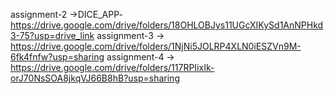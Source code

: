 assignment-2 ->DICE_APP- https://drive.google.com/drive/folders/18OHLOBJys11UGcXIKySd1AnNPHkd3-75?usp=drive_link
assignment-3 -> https://drive.google.com/drive/folders/1NjNi5JOLRP4XLN0iESZVn9M-6fk4fnfw?usp=sharing
assignment-4 -> https://drive.google.com/drive/folders/117RPIixIk-orJ70NsSOA8jkqVJ66B8hB?usp=sharing
